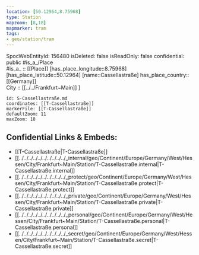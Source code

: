 ```yaml
---
location: [50.12964,8.75968] 
type: Station 
mapzoom: [8,18] 
mapmarker: tram 
tags:
- geo/station/tram
---
```

SpocWebEntityId: 156480
isDeleted: false
isReadOnly: false
confidential: public
#is_a_/Place  
#is_a_ :: [[Place]] 
[has_place_longitude::8.75968] 
[has_place_latitude::50.12964] 
[name::Cassellastraße] 
has_place_country:: [[Germany]]  
City :: [[../../Frankfurt~Main]] ] 


```leaflet
id: S-Cassellastraße.md
coordinates: [[T-Cassellastraße]] 
markerFile: [[T-Cassellastraße]] 
defaultZoom: 11 
maxZoom: 18
```


## Confidential Links & Embeds: 
- [[T-Cassellastraße|T-Cassellastraße]] 
- [[../../../../../../../../../../_internal/geo/Continent/Europe/Germany/West/Hessen/City/Frankfurt~Main/Station/T-Cassellastraße.internal|T-Cassellastraße.internal]] 
- [[../../../../../../../../../../_protect/geo/Continent/Europe/Germany/West/Hessen/City/Frankfurt~Main/Station/T-Cassellastraße.protect|T-Cassellastraße.protect]] 
- [[../../../../../../../../../../_private/geo/Continent/Europe/Germany/West/Hessen/City/Frankfurt~Main/Station/T-Cassellastraße.private|T-Cassellastraße.private]] 
- [[../../../../../../../../../../_personal/geo/Continent/Europe/Germany/West/Hessen/City/Frankfurt~Main/Station/T-Cassellastraße.personal|T-Cassellastraße.personal]] 
- [[../../../../../../../../../../_secret/geo/Continent/Europe/Germany/West/Hessen/City/Frankfurt~Main/Station/T-Cassellastraße.secret|T-Cassellastraße.secret]] 
